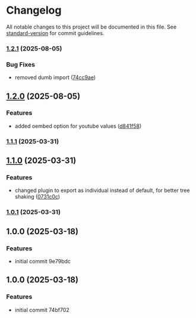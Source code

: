 # Changelog

All notable changes to this project will be documented in this file. See [standard-version](https://github.com/conventional-changelog/standard-version) for commit guidelines.

### [1.2.1](https://github.com/jthawme/sveltekit-data-plugin/compare/v1.2.0...v1.2.1) (2025-08-05)


### Bug Fixes

* removed dumb import ([74cc9ae](https://github.com/jthawme/sveltekit-data-plugin/commit/74cc9ae3fe91f160053fb1f78aa32e9e55c13954))

## [1.2.0](https://github.com/jthawme/sveltekit-data-plugin/compare/v1.1.1...v1.2.0) (2025-08-05)


### Features

* added oembed option for youtube values ([d841f58](https://github.com/jthawme/sveltekit-data-plugin/commit/d841f581e51e12fe26abbf77d5a30c93d42b7bd7))

### [1.1.1](https://github.com/jthawme/sveltekit-data-plugin/compare/v1.1.0...v1.1.1) (2025-03-31)

## [1.1.0](https://github.com/jthawme/sveltekit-data-plugin/compare/v1.0.1...v1.1.0) (2025-03-31)


### Features

* changed plugin to export as individual instead of default, for better tree shaking ([0731c0c](https://github.com/jthawme/sveltekit-data-plugin/commit/0731c0cc72ee29682411d836540c7f4849d42e7e))

### [1.0.1](https://github.com/jthawme/sveltekit-data-plugin/compare/v1.0.0...v1.0.1) (2025-03-31)

## 1.0.0 (2025-03-18)


### Features

* initial commit 9e79bdc

## 1.0.0 (2025-03-18)


### Features

* initial commit 74bf702

